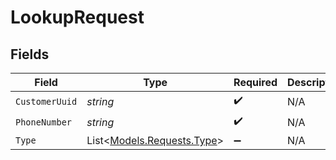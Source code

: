 # LookupRequest


## Fields

| Field                                                       | Type                                                        | Required                                                    | Description                                                 |
| ----------------------------------------------------------- | ----------------------------------------------------------- | ----------------------------------------------------------- | ----------------------------------------------------------- |
| `CustomerUuid`                                              | *string*                                                    | :heavy_check_mark:                                          | N/A                                                         |
| `PhoneNumber`                                               | *string*                                                    | :heavy_check_mark:                                          | N/A                                                         |
| `Type`                                                      | List<[Models.Requests.Type](../../Models/Requests/Type.md)> | :heavy_minus_sign:                                          | N/A                                                         |